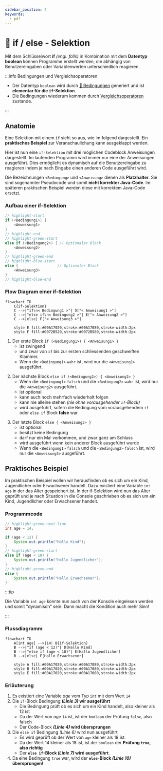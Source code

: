 ```yaml
---
sidebar_position: 4
keywords:
  - pdf
---
```


# 📖 if / else - Selektion

Mit dem Schlüsselwort **if** _(engl. falls)_ in Kombination mit dem **Datentyp
boolean** können Programme erstellt werden, die abhängig von Benutzereingaben
oder Variablenwerten unterschiedlich reagieren.

:::info Bedingungen und Vergleichsoperatoren

- Der Datentyp `boolean` wird durch
  [👮 Bedingungen](/docs/woche03/selektion/bedingungen.md) generiert und ist
  **elementar für die `if`-Selektion**.
- Die Bedingungen wiederum kommen durch
  [Vergleichsoperatoren](/docs/woche02/operatoren.md#vergleichsoperatoren)
  zustande.

:::

## Anatomie

Eine Selektion mit einem `if` sieht so aus, wie im folgend dargestellt. Ein
**praktisches Beispiel** zur Veranschaulichung kann ausgeklappt werden.

Hier ist nun eine `if-Selektion` mit drei möglichen Codeblock Anweisungen
dargestellt. Im laufenden Programm wird immer nur eine der Anweisungen
ausgeführt. Dies ermöglicht es dynamisch auf die Benutzereingabe zu reagieren
indem je nach Eingabe einen anderen Code ausgeführt wird.

Die Bezeichnungen `<Bedingung>` und `<Anweisung>` dienen als **Platzhalter**.
Sie sind sogenannter Pseudocode und somit **nicht korrekter Java-Code**. Im
späteren praktischen Beispiel werden diese mit korrektem Java-Code ersetzt.

<div className="grid"><div>

### Aufbau einer if-Selektion

```java
// highlight-start
if (<Bedingung1>) {
    <Anweisung1>
}
// highlight-end
// highlight-green-start
else if (<Bedingung2>) { // Optionaler Block
    <Anweisung2>
}
// highlight-green-end
// highlight-blue-start
else {                  // Optionaler Block
    <Anweisung3>
}
// highlight-blue-end
```

</div><div>

### Flow Diagram einer if-Selektion

```mermaid
flowchart TD
    C{if-Selektion}
    C -->|"if\n< Bedingung1 >"| D["< Anweisung1 >"]
    C -->|"else if\n< Bedingung2 >"| E["< Anweisung2 >"]
    C -->|else| F["< Anweisung3 >"]

    style E fill:#00A17020,stroke:#00A17080,stroke-width:2px
    style F fill:#0072B520,stroke:#0072B580,stroke-width:2px
```

</div></div>

<div className="theme-code-block-highlighted-line">

1. Der erste Block `if (<Bedingung1>) { <Anweisung1> }`
   - ist zwingend
   - und zwar von `if` bis zur ersten schliessenden geschweiften Klammer.
   - Wenn die `<Bedingung1>` `wahr` ist, wird nur die `<Anweisung1>` ausgeführt.

</div>

<div className="code-block-green-line">

2. Der nächste Block `else if (<Bedingung2>) { <Anweisung2> }`
   - Wenn die `<Bedingung1>` `falsch` und die `<Bedingung2>` `wahr` ist, wird
     nur die `<Anweisung2>` ausgeführt.
   - ist optional
   - kann auch noch mehrfach wiederholt folgen
   - kann nie alleine stehen _(nie ohne vorausgehender `if`-Block)_
   - wird ausgeführt, sofern die Bedingung vom vorausgehendem `if` oder
     `else if` Block **false** war

</div>

<div className="code-block-blue-line">

3. Der letzte Block `else { <Anweisung3> }`
   - ist optional
   - besitzt keine Bedingung
   - darf nur ein Mal vorkommen, und zwar ganz am Schluss
   - wird ausgeführt wenn kein anderer Block ausgeführt wurde
   - Wenn die `<Bedingung1>` `falsch` und die `<Bedingung2>` `falsch` ist, wird
     nur die `<Anweisung3>` ausgeführt.

</div>

## Praktisches Beispiel

Im praktischen Beispiel wollen wir herausfinden ob es sich um ein Kind,
Jugendlicher oder Erwachsener handelt. Dazu existiert eine Variable `int age` in
der das Alter gespeichert ist. In der if-Selektion wird nun das Alter geprüft
und je nach Situation in die Console geschrieben ob es sich um ein Kind,
Jugendlicher oder Erwachsener handelt.

<div className="grid"><div>

### Programmcode

```java showLineNumbers
// highlight-green-next-line
int age = 14;

if (age < 12) {
    System.out.println("Hallo Kind");
}
// highlight-green-start
else if (age < 18) {
    System.out.println("Hallo Jugendlicher");
}
// highlight-green-end
else {
    System.out.println("Hallo Erwachsener");
}
```

:::tip

Die Variable `int age` könnte nun auch von der Konsole eingelesen werden und
somit "dynamisch" sein. Dann macht die Kondition auch mehr Sinn!

:::

</div><div>

### Flussdiagramm

```mermaid
flowchart TD
    A[int age] -->|14| B{if-Selektion}
    B -->|"if (age < 12)"| D[Hallo Kind]
    B -->|"else if (age < 18)"| E[Hallo Jugendlicher]
    B -->|else| F[Hallo Erwachsener]

    style A fill:#00A17020,stroke:#00A17080,stroke-width:2px
    style B fill:#00A17020,stroke:#00A17080,stroke-width:2px
    style E fill:#00A17020,stroke:#00A17080,stroke-width:2px
```

</div></div>

### Erläuterung

1. Es existiert eine Variable _age_ vom Typ `int` mit dem Wert `14`
2. Die `if`-Block Bedingung **_(Linie 3)_ wir ausgeführt**
   - Die Bedingung prüft ob es sich um ein Kind handelt, also kleiner als 12 ist
   - Da der Wert von _age_ `14` ist, ist der `boolean` der Prüfung `false`, also
     falsch
   - Der Code-Block **_(Linie 4)_ wird übersprungen**
3. Die `else if` Bedingung _(Linie 6)_ wird nun ausgeführt
   - Es wird geprüft ob der Wert von `age` kleiner als 18 ist.
   - Da der Wert 14 kleiner als 18 ist, ist der `boolean` der **Prüfung `true`,
     also richtig**
   - Der **`else if`-Block _(Linie 7)_ wird ausgeführt**.
4. Da eine Bedingung `true` war, wird der **`else`-Block _(Linie 10)_
   übersprungen!**
